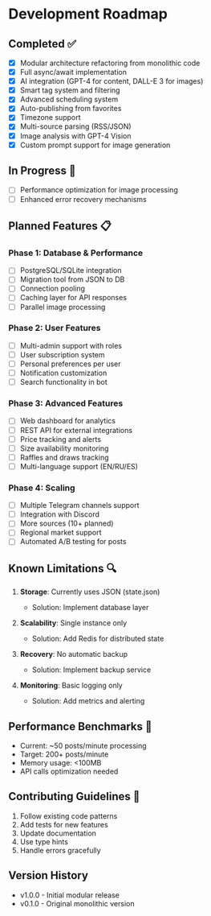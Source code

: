 # Development Roadmap

## Completed ✅
- [x] Modular architecture refactoring from monolithic code
- [x] Full async/await implementation
- [x] AI integration (GPT-4 for content, DALL-E 3 for images)
- [x] Smart tag system and filtering
- [x] Advanced scheduling system
- [x] Auto-publishing from favorites
- [x] Timezone support
- [x] Multi-source parsing (RSS/JSON)
- [x] Image analysis with GPT-4 Vision
- [x] Custom prompt support for image generation

## In Progress 🚧
- [ ] Performance optimization for image processing
- [ ] Enhanced error recovery mechanisms

## Planned Features 📋

### Phase 1: Database & Performance
- [ ] PostgreSQL/SQLite integration
- [ ] Migration tool from JSON to DB
- [ ] Connection pooling
- [ ] Caching layer for API responses
- [ ] Parallel image processing

### Phase 2: User Features
- [ ] Multi-admin support with roles
- [ ] User subscription system
- [ ] Personal preferences per user
- [ ] Notification customization
- [ ] Search functionality in bot

### Phase 3: Advanced Features
- [ ] Web dashboard for analytics
- [ ] REST API for external integrations
- [ ] Price tracking and alerts
- [ ] Size availability monitoring
- [ ] Raffles and draws tracking
- [ ] Multi-language support (EN/RU/ES)

### Phase 4: Scaling
- [ ] Multiple Telegram channels support
- [ ] Integration with Discord
- [ ] More sources (10+ planned)
- [ ] Regional market support
- [ ] Automated A/B testing for posts

## Known Limitations 🔍
1. **Storage**: Currently uses JSON (state.json)
   - Solution: Implement database layer
   
2. **Scalability**: Single instance only
   - Solution: Add Redis for distributed state
   
3. **Recovery**: No automatic backup
   - Solution: Implement backup service
   
4. **Monitoring**: Basic logging only
   - Solution: Add metrics and alerting

## Performance Benchmarks 🚀
- Current: ~50 posts/minute processing
- Target: 200+ posts/minute
- Memory usage: <100MB
- API calls optimization needed

## Contributing Guidelines 🤝
1. Follow existing code patterns
2. Add tests for new features
3. Update documentation
4. Use type hints
5. Handle errors gracefully

## Version History
- v1.0.0 - Initial modular release
- v0.1.0 - Original monolithic version
